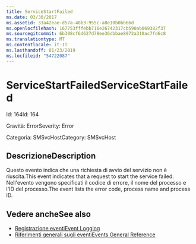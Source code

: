 ```yaml
---
title: ServiceStartFailed
ms.date: 03/30/2017
ms.assetid: 33a42eae-d57a-48b3-955c-a8e10b0bb66d
ms.openlocfilehash: 167753fffebb716e26742317cb590ab069382f37
ms.sourcegitcommit: 6b308cf6d627d78ee36dbbae8972a310ac7fd6c8
ms.translationtype: MT
ms.contentlocale: it-IT
ms.lasthandoff: 01/23/2019
ms.locfileid: "54722087"
---
```

# <a name="servicestartfailed"></a><span data-ttu-id="c8bc0-102">ServiceStartFailed</span><span class="sxs-lookup"><span data-stu-id="c8bc0-102">ServiceStartFailed</span></span>
<span data-ttu-id="c8bc0-103">Id: 164</span><span class="sxs-lookup"><span data-stu-id="c8bc0-103">Id: 164</span></span>  
  
 <span data-ttu-id="c8bc0-104">Gravità: Error</span><span class="sxs-lookup"><span data-stu-id="c8bc0-104">Severity: Error</span></span>  
  
 <span data-ttu-id="c8bc0-105">Categoria: SMSvcHost</span><span class="sxs-lookup"><span data-stu-id="c8bc0-105">Category: SMSvcHost</span></span>  
  
## <a name="description"></a><span data-ttu-id="c8bc0-106">Descrizione</span><span class="sxs-lookup"><span data-stu-id="c8bc0-106">Description</span></span>  
 <span data-ttu-id="c8bc0-107">Questo evento indica che una richiesta di avvio del servizio non è riuscita.</span><span class="sxs-lookup"><span data-stu-id="c8bc0-107">This event indicates that a request to start the service failed.</span></span> <span data-ttu-id="c8bc0-108">Nell'evento vengono specificati il codice di errore, il nome del processo e l'ID del processo.</span><span class="sxs-lookup"><span data-stu-id="c8bc0-108">The event lists the error code, process name and process ID.</span></span>  
  
## <a name="see-also"></a><span data-ttu-id="c8bc0-109">Vedere anche</span><span class="sxs-lookup"><span data-stu-id="c8bc0-109">See also</span></span>
- [<span data-ttu-id="c8bc0-110">Registrazione eventi</span><span class="sxs-lookup"><span data-stu-id="c8bc0-110">Event Logging</span></span>](../../../../../docs/framework/wcf/diagnostics/event-logging/index.md)
- [<span data-ttu-id="c8bc0-111">Riferimenti generali sugli eventi</span><span class="sxs-lookup"><span data-stu-id="c8bc0-111">Events General Reference</span></span>](../../../../../docs/framework/wcf/diagnostics/event-logging/events-general-reference.md)
